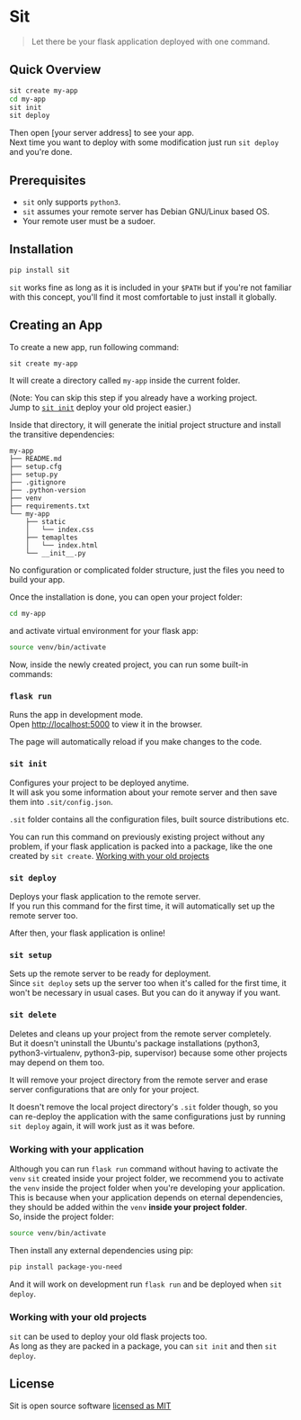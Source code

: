 # Sit

> Let there be your flask application deployed with one command.

## Quick Overview

```sh
sit create my-app
cd my-app
sit init
sit deploy
```

Then open [your server address] to see your app.<br />
Next time you want to deploy with some modification just run `sit deploy` and you're done.

## Prerequisites

* `sit` only supports `python3`.
* `sit` assumes your remote server has Debian GNU/Linux based OS.
* Your remote user must be a sudoer.

## Installation

```sh
pip install sit
```

`sit` works fine as long as it is included in your `$PATH` but if you're not familiar with this concept, you'll find it most comfortable to just install it globally.

## Creating an App

To create a new app, run following command:

```sh
sit create my-app
```

It will create a directory called `my-app` inside the current folder.

(Note: You can skip this step if you already have a working project.<br />
Jump to [`sit init`](#sit-init) deploy your old project easier.)


Inside that directory, it will generate the initial project structure and install the transitive dependencies:

```
my-app
├── README.md
├── setup.cfg
├── setup.py
├── .gitignore
├── .python-version
├── venv
├── requirements.txt
└── my-app
    ├── static
    │   └── index.css
    ├── temapltes
    │   └── index.html
    └── __init__.py
```

No configuration or complicated folder structure, just the files you need to build your app.

Once the installation is done, you can open your project folder:

```sh
cd my-app
```

and activate virtual environment for your flask app:

```sh
source venv/bin/activate
```

Now, inside the newly created project, you can run some built-in commands:

### `flask run`

Runs the app in development mode.<br />
Open [http://localhost:5000](http://localhost:5000) to view it in the browser.

The page will automatically reload if you make changes to the code.

### `sit init`

Configures your project to be deployed anytime.<br />
It will ask you some information about your remote server and then save them into `.sit/config.json`.

`.sit` folder contains all the configuration files, built source distributions etc.<br />

You can run this command on previously existing project without any problem, if your flask application is packed into a package, like the one created by `sit create`. [Working with your old projects](#working-with-your-old-projects)

### `sit deploy`

Deploys your flask application to the remote server.<br />
If you run this command for the first time, it will automatically set up the remote server too.

After then, your flask application is online!

### `sit setup`

Sets up the remote server to be ready for deployment.<br />
Since `sit deploy` sets up the server too when it's called for the first time, it won't be necessary in usual cases. But you can do it anyway if you want.

### `sit delete`

Deletes and cleans up your project from the remote server completely.<br />
But it doesn't uninstall the Ubuntu's package installations (python3, python3-virtualenv, python3-pip, supervisor) because some other projects may depend on them too.<br />

It will remove your project directory from the remote server and erase server configurations that are only for your project.

It doesn't remove the local project directory's `.sit` folder though, so you can re-deploy the application with the same configurations just by running `sit deploy` again, it will work just as it was before.


### Working with your application

Although you can run `flask run` command without having to activate the `venv` `sit` created inside your project folder, we recommend you to activate the `venv` inside the project folder when you're developing your application.<br />
This is because when your application depends on eternal dependencies, they should be added within the `venv` **inside your project folder**.<br /> So, inside the project folder:

```sh
source venv/bin/activate
```

Then install any external dependencies using pip:

```sh
pip install package-you-need
```

And it will work on development run `flask run` and be deployed when `sit deploy`.

### Working with your old projects

`sit` can be used to deploy your old flask projects too.<br />
As long as they are packed in a package, you can `sit init` and then `sit deploy`.


## License

Sit is open source software [licensed as MIT](https://github.com/Jinsung-L/sit/blob/master/LICENSE)
